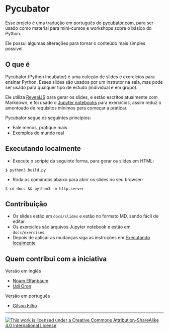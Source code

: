 # Pycubator

Esse projeto é uma tradução em português do [pycubator.com](pycubator.com), para ser usado como material para mini-cursos e workshops sobre o básico do Python.

Ele possui algumas alterações para tornar o conteúdo mais simples possível.

## O que é

Pycubator (Python Incubator) é uma coleção de slides e exercícios para ensinar Python. Esses slides são usados por um instrutor na sala, mas pode ser usado para qualquer tipo de estudo (individual e em grupo).

Ele utiliza [RevealJS][rjs] para gerar os slides, e estão escritos atualmente com Markdown, e foi usado o [Jupyter notebooks][jn] para exercícios, assim reduz o amontoado de requisitos mínimos para começar a praticar.

Pycubator segue os seguintes princípios:

 - Fale menos, pratique mais
 - Exemplos do mundo real

## Executando localmente
 - Execute o scripte da seguinte forma, para gerar os slides em HTML:

```shell
$ python3 build.py
```

 - Roda os comandos abaixo para abrir os slides no seu browser:
 
```shell
$ cd docs && python3 -m http.server
```

## Contribuição
 - Os slides estão em `docs/slides` e estão no formato MD, sendo fácil de editar.
 - Os exercícios são arquivos Jupyter notebook e estão em `docs/exercises`.
 - Depois de aplicar as mudanças siga as instruções em [Executando localmente](#executando-localmente)

## Quem contribui com a iniciativa
Versão em inglês
* [Noam Elfanbaum](https://twitter.com/noamelf)
* [Udi Oron](https://twitter.com/nonZero)

Versão em português
* [Gilson Filho](http://gilsondev.in)

---

[![This work is licensed under a Creative Commons Attribution-ShareAlike 4.0 International License][cc-img]][cc-site]


[cc-img]: https://i.creativecommons.org/l/by-sa/4.0/88x31.png
[cc-site]: http://creativecommons.org/licenses/by-sa/4.0/

[rjs]: https://github.com/hakimel/reveal.js/
[jn]: http://jupyter.org/

